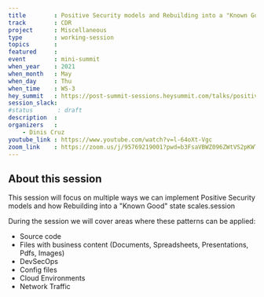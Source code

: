```yaml
---
title        : Positive Security models and Rebuilding into a "Known Good" state
track        : CDR
project      : Miscellaneous
type         : working-session
topics       :
featured     :
event        : mini-summit
when_year    : 2021
when_month   : May
when_day     : Thu
when_time    : WS-3
hey_summit   : https://post-summit-sessions.heysummit.com/talks/positive-security-models-and-rebuilding-into-a-known-good-state/
session_slack:
#status       : draft
description  :
organizers   :
    - Dinis Cruz
youtube_link : https://www.youtube.com/watch?v=l-64oXt-Vgc
zoom_link    : https://zoom.us/j/95769219001?pwd=b3FsaVBWZ096ZWtVS2pKWTBBeWJlQT09
---
```


## About this session

This session will focus on multiple ways we can implement Positive Security models
and how Rebuilding into a "Known Good" state scales.session

During the session we will cover areas where these patterns can be applied:

 - Source code
 - Files with business content (Documents, Spreadsheets, Presentations, Pdfs, Images)
 - DevSecOps
 - Config files
 - Cloud Environments
 - Network Traffic
